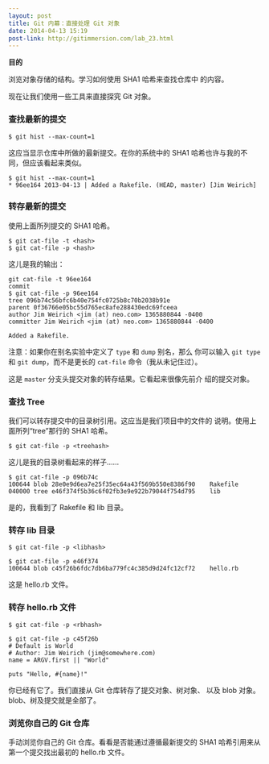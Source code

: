 ```yaml
---
layout: post
title: Git 内幕：直接处理 Git 对象
date: 2014-04-13 15:19
post-link: http://gitimmersion.com/lab_23.html
---
```


**目的**

浏览对象存储的结构。学习如何使用 SHA1 哈希来查找仓库中
的内容。

现在让我们使用一些工具来直接探究 Git 对象。

### 查找最新的提交

```
$ git hist --max-count=1
```

这应当显示仓库中所做的最新提交。在你的系统中的 SHA1 
哈希也许与我的不同，但应该看起来类似。

```
$ git hist --max-count=1
* 96ee164 2013-04-13 | Added a Rakefile. (HEAD, master) [Jim Weirich]
```

### 转存最新的提交

使用上面所列提交的 SHA1 哈希。

```
$ git cat-file -t <hash>
$ git cat-file -p <hash>
```

这儿是我的输出：

```
git cat-file -t 96ee164
commit
$ git cat-file -p 96ee164
tree 096b74c56bfc6b40e754fc0725b8c70b2038b91e
parent 0f36766e05bc55d765ec8afe288430edc69fceea
author Jim Weirich <jim (at) neo.com> 1365880844 -0400
committer Jim Weirich <jim (at) neo.com> 1365880844 -0400

Added a Rakefile.
```

注意：如果你在别名实验中定义了 `type` 和 `dump` 别名，那么
你可以输入 `git type` 和 `git dump`，而不是更长的 `cat-file`
命令（我从未记住过）。

这是 `master` 分支头提交对象的转存结果。它看起来很像先前介
绍的提交对象。

### 查找 Tree

我们可以转存提交中的目录树引用。这应当是我们项目中的文件的
说明。使用上面所列“tree”那行的 SHA1 哈希。

```
$ git cat-file -p <treehash>
```

这儿是我的目录树看起来的样子……

```
$ git cat-file -p 096b74c
100644 blob 28e0e9d6ea7e25f35ec64a43f569b550e8386f90    Rakefile
040000 tree e46f374f5b36c6f02fb3e9e922b79044f754d795    lib
```

是的，我看到了 Rakefile 和 lib 目录。

### 转存 lib 目录

```
$ git cat-file -p <libhash>
```

```
$ git cat-file -p e46f374
100644 blob c45f26b6fdc7db6ba779fc4c385d9d24fc12cf72    hello.rb
```

这是 hello.rb 文件。

### 转存 hello.rb 文件

```
$ git cat-file -p <rbhash>
```

```
$ git cat-file -p c45f26b
# Default is World
# Author: Jim Weirich (jim@somewhere.com)
name = ARGV.first || "World"

puts "Hello, #{name}!"
```

你已经有它了。我们直接从 Git 仓库转存了提交对象、树对象、
以及 blob 对象。blob、树及提交就是全部了。

### 浏览你自己的 Git 仓库

手动浏览你自己的 Git 仓库。看看是否能通过遵循最新提交的
SHA1 哈希引用来从第一个提交找出最初的 hello.rb 文件。
